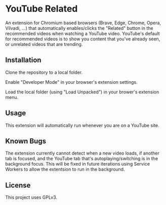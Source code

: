 # YouTube Related

An extension for Chromium based browsers (Brave, Edge, Chrome, Opera, Vilvadi, ...) that automatically enables/clicks the "Related" button in the recommended videos when watching a YouTube video. YouTube's default for recommended videos is to show you content that you've already seen, or unrelated videos that are trending.

## Installation

Clone the repository to a local folder.

Enable "Developer Mode" in your browser's extension settings.

Load the local folder (using "Load Unpacked") in your brower's extension menu.

## Usage

This extension will automatically run whenever you are on a YouTube site.

## Known Bugs

The extension currently cannot detect when a new video loads, if another tab is focused, and the YouTube tab that's autoplaying/switching is in the background focus. This will be fixed in future iterations using Service Workers to allow the extentsion to run in the background.

## License

This project uses GPLv3. 
